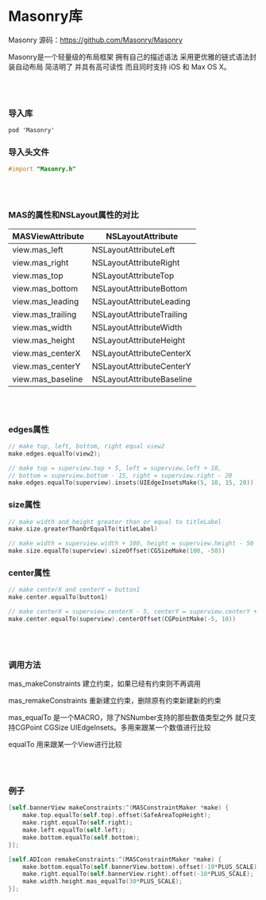 # Masonry库

Masonry 源码：https://github.com/Masonry/Masonry

Masonry是一个轻量级的布局框架 拥有自己的描述语法 采用更优雅的链式语法封装自动布局 简洁明了 并具有高可读性 而且同时支持 iOS 和 Max OS X。

<br></br>

### 导入库
```objective-c
pod 'Masonry'
```

### 导入头文件
```objective-c
#import "Masonry.h"
```

<br></br>

### MAS的属性和NSLayout属性的对比
|MASViewAttribute|NSLayoutAttribute|
| ------ | ------ |
|view.mas_left|NSLayoutAttributeLeft|
|view.mas_right|NSLayoutAttributeRight|
|view.mas_top|NSLayoutAttributeTop| 
|view.mas_bottom|NSLayoutAttributeBottom|
|view.mas_leading|NSLayoutAttributeLeading|
|view.mas_trailing|NSLayoutAttributeTrailing|
|view.mas_width|NSLayoutAttributeWidth|
|view.mas_height|NSLayoutAttributeHeight|
|view.mas_centerX|NSLayoutAttributeCenterX|
|view.mas_centerY|NSLayoutAttributeCenterY|
|view.mas_baseline|NSLayoutAttributeBaseline|

<br></br>

### edges属性
```objective-c
// make top, left, bottom, right equal view2
make.edges.equalTo(view2);

// make top = superview.top + 5, left = superview.left + 10,
// bottom = superview.bottom - 15, right = superview.right - 20
make.edges.equalTo(superview).insets(UIEdgeInsetsMake(5, 10, 15, 20))
```
### size属性
```objective-c
// make width and height greater than or equal to titleLabel
make.size.greaterThanOrEqualTo(titleLabel)

// make width = superview.width + 100, height = superview.height - 50
make.size.equalTo(superview).sizeOffset(CGSizeMake(100, -50))
```
### center属性
```objective-c
// make centerX and centerY = button1
make.center.equalTo(button1)

// make centerX = superview.centerX - 5, centerY = superview.centerY + 10
make.center.equalTo(superview).centerOffset(CGPointMake(-5, 10))
```

<br></br>

### 调用方法

mas_makeConstraints 建立约束，如果已经有约束则不再调用

mas_remakeConstraints 重新建立约束，删除原有约束新建新的约束

mas_equalTo 是一个MACRO，除了NSNumber支持的那些数值类型之外 就只支持CGPoint CGSize UIEdgeInsets。多用来跟某一个数值进行比较

equalTo 用来跟某一个View进行比较

<br></br>

### 例子
```objective-c
[self.bannerView makeConstraints:^(MASConstraintMaker *make) {
    make.top.equalTo(self.top).offset(SafeAreaTopHeight);
    make.right.equalTo(self.right);
    make.left.equalTo(self.left);
    make.bottom.equalTo(self.bottom);
}];

[self.ADIcon remakeConstraints:^(MASConstraintMaker *make) {
    make.bottom.equalTo(self.bannerView.bottom).offset(-10*PLUS_SCALE);
    make.right.equalTo(self.bannerView.right).offset(-10*PLUS_SCALE);
    make.width.height.mas_equalTo(30*PLUS_SCALE);
}];
```
